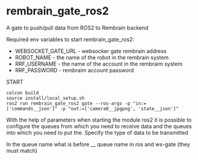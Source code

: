# rembrain_gate_ros2
A gate to push/pull data from ROS2 to Rembrain backend

Required env variables to start rembrain_gate_ros2:
* WEBSOCKET_GATE_URL - websocker gate rembrain address
* ROBOT_NAME - the name of the robot in the rembrain system
* RRF_USERNAME - the name of the account in the rembraim system
* RRF_PASSWORD - rembraim account password

START
```
colcon build
source install/local_setup.sh
ros2 run rembrain_gate_ros2 gate --ros-args -p "in:=['commands__json']" -p "out:=['camera0__jpgpng', 'state__json']"
```

With the help of parameters when starting the module ros2 it is possible to configure the queues from which you need to receive data and the queues into which you need to put the. Specify the type of data to be transmitted

In the queue name what is before __ queue name in ros and ws-gate (they must match)

